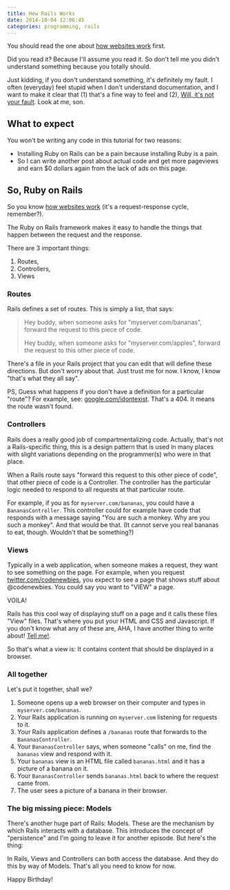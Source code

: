 ```yaml
---
title: How Rails Works
date: 2014-10-04 12:06:45
categories: programming, rails
---
```


You should read the one about [how websites work](/blog/what-is-a-website) first.

Did you read it? Because I'll assume you read it. So don't tell me you didn't
understand something because you totally should.

Just kidding, if you don't understand something, it's definitely my fault.
I often (everyday) feel stupid when I don't understand documentation,
and I want to make it clear that (1) that's a fine way to feel and (2),
[Will, it's not your fault][1]. Look at me, son.

[1]: https://www.youtube.com/watch?v=GtkST5-ZFHw



## What to expect

You won't be writing any code in this tutorial for two reasons:

- Installing Ruby on Rails can be a pain because installing Ruby is a pain.
- So I can write another post about actual code and get more pageviews and earn
  $0 dollars again from the lack of ads on this page.

## So, Ruby on Rails

So you know [how websites work](/blog/what-is-a-website) (it's a request-response cycle, remember?).

The Ruby on Rails framework makes it easy to handle the things that
happen between the request and the response.

There are 3 important things:

1. Routes,
1. Controllers,
1. Views



### Routes

Rails defines a set of routes. This is simply a list, that says:

> Hey buddy, when someone asks for "myserver.com/bananas", forward the request
> to this piece of code.
>
> Hey buddy, when someone asks for "myserver.com/apples", forward the request
> to this other piece of code.

There's a file in your Rails project that you can edit that will define these
directions. But don't worry about that. Just trust me for now. I know, I know
"that's what they all say".

PS, Guess what happens if you don't have a definition for a particular "route"?
For example, see: [google.com/idontexist](https://www.google.com/idontexist).
That's a 404. It means the route wasn't found.

### Controllers

Rails does a really good job of compartmentalizing code. Actually, that's not
a Rails-specific thing, this is a design pattern that is used in many places
with slight variations depending on the programmer(s) who were in that place.

When a Rails route says "forward this request to this other piece of code",
that other piece of code is a Controller. The controller has the particular
logic needed to respond to all requests at that particular route.

For example, if you as for `myserver.com/bananas`, you could have a
`BananasController`. This controller could for example have code that
responds with a message saying "You are such a monkey. Why are you such a
monkey". And that would be that. (It cannot serve you real bananas to eat,
though. Wouldn't that be something?)


### Views

Typically in a web application, when someone makes a request, they want to
see something on the page. For example, when you request
[twitter.com/codenewbies](//twitter.com/codenewbies), you expect to see a page
that shows stuff about @codenewbies. You could say you want to "VIEW" a page.

VOILA!

Rails has this cool way of displaying stuff on a page and it calls these files
"View" files. That's where you put your HTML and CSS and Javascript. If you
don't know what any of these are, AHA, I have another thing to write about!
[Tell me!](//twitter.com/mehulkar).

So that's what a view is: It contains content that should be displayed in a browser.



### All together

Let's put it together, shall we?

1. Someone opens up a web browser on their computer and types in `myserver.com/bananas`.
1. Your Rails application is running on `myserver.com` listening for requests to it.
1. Your Rails application defines a `/bananas` route that forwards to the `BananasController`.
1. Your `BananasController` says, when someone "calls" on me, find the `bananas` view and respond with it.
1. Your `bananas` view is an HTML file called `bananas.html` and it has a picture of a banana on it.
1. Your `BananasController` sends `bananas.html` back to where the request came from.
1. The user sees a picture of a banana in their browser.

### The big missing piece: Models

There's another huge part of Rails: Models. These are the mechanism by which Rails
interacts with a database. This introduces the concept of "persistence" and I'm going
to leave it for another episode. But here's the thing:

In Rails, Views and Controllers can both access the database. And they do this by way
of Models. That's all you need to know for now.

Happy Birthday!
